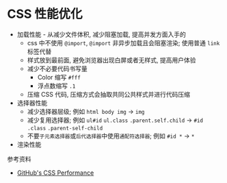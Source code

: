 <!-- title: 前端开发 - 性能优化@CSS -->
<!-- author: <David Jones qowera@qq.com> -->
<!-- date: 2018-03-09 15:18:13 -->
<!-- category: 前端 -->
<!-- tag: 性能优化 -->

# CSS 性能优化

- 加载性能 - 从减少文件体积, 减少阻塞加载, 提高并发方面入手的
  - css 中不使用 `@import`, `@import` 非异步加载且会阻塞渲染; 使用普通 `link` 标签代替
  - 样式放到最前面, 避免浏览器出现白屏或者无样式, 提高用户体验
  - 减少不必要代码书写量
    - Color 缩写 `#fff`
    - 浮点数缩写 `.1`
  - 压缩 CSS 代码, 压缩方式会抽取共同公共样式并进行代码压缩
- 选择器性能
  - 减少选择器层级; 例如 `html body img` -> `img`
  - 减少复用选择器; 例如 `ul#id` `ul.class` `.parent.self.child` -> `#id` `.class` `.parent-self-child`
  - 不要`子元素选择器`或`后代选择器`中使用`通配符选择器`; 例如 `#id *` -> `*`
- 渲染性能

参考资料

- [GitHub's CSS Performance](https://speakerdeck.com/jonrohan/githubs-css-performance)
